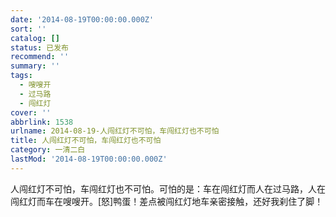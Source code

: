 ```yaml
---
date: '2014-08-19T00:00:00.000Z'
sort: ''
catalog: []
status: 已发布
recommend: ''
summary: ''
tags:
  - 嗖嗖开
  - 过马路
  - 闯红灯
cover: ''
abbrlink: 1538
urlname: 2014-08-19-人闯红灯不可怕，车闯红灯也不可怕
title: 人闯红灯不可怕，车闯红灯也不可怕
category: 一清二白
lastMod: '2014-08-19T00:00:00.000Z'
---
```


人闯红灯不可怕，车闯红灯也不可怕。可怕的是：车在闯红灯而人在过马路，人在闯红灯而车在嗖嗖开。[怒]鸭蛋！差点被闯红灯地车亲密接触，还好我刹住了脚！

